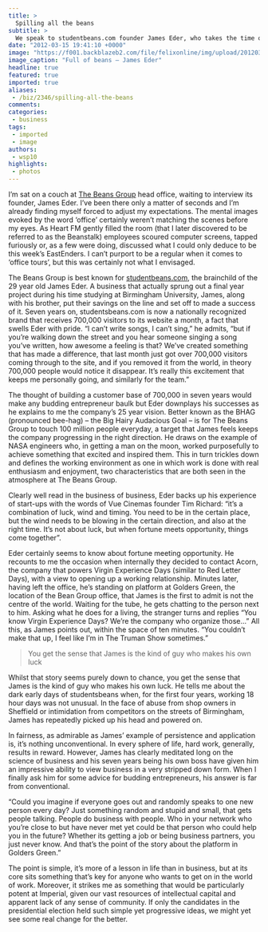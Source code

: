 ```yaml
---
title: >
  Spilling all the beans
subtitle: >
  We speak to studentbeans.com founder James Eder, who takes the time out to teach us a short lesson in business.
date: "2012-03-15 19:41:10 +0000"
image: "https://f001.backblazeb2.com/file/felixonline/img/upload/201203151941-pk1811-james-sb-logo-2011.png"
image_caption: "Full of beans – James Eder"
headline: true
featured: true
imported: true
aliases:
 - /biz/2346/spilling-all-the-beans
comments:
categories:
 - business
tags:
 - imported
 - image
authors:
 - wsp10
highlights:
 - photos
---
```


I’m sat on a couch at [The Beans Group](http://www.thebeansgroup.com/) head office, waiting to interview its founder, James Eder. I’ve been there only a matter of seconds and I’m already finding myself forced to adjust my expectations. The mental images evoked by the word ‘office’ certainly weren’t matching the scenes before my eyes. As Heart FM gently filled the room (that I later discovered to be referred to as the Beanstalk) employees scoured computer screens, tapped furiously or, as a few were doing, discussed what I could only deduce to be this week’s EastEnders. I can’t purport to be a regular when it comes to ‘office tours’, but this was certainly not what I envisaged.

The Beans Group is best known for [studentbeans.com](http://studentbeans.com), the brainchild of the 29 year old James Eder. A business that actually sprung out a final year project during his time studying at Birmingham University, James, along with his brother, put their savings on the line and set off to made a success of it. Seven years on, studentsbeans.com is now a nationally recognized brand that receives 700,000 visitors to its website a month, a fact that swells Eder with pride. “I can’t write songs, I can’t sing,” he admits, “but if you’re walking down the street and you hear someone singing a song you’ve written, how awesome a feeling is that? We’ve created something that has made a difference, that last month just got over 700,000 visitors coming through to the site, and if you removed it from the world, in theory 700,000 people would notice it disappear. It’s really this excitement that keeps me personally going, and similarly for the team.”

The thought of building a customer base of 700,000 in seven years would make any budding entrepreneur baulk but Eder downplays his successes as he explains to me the company’s 25 year vision. Better known as the BHAG (pronounced bee-hag) – the Big Hairy Audacious Goal – is for The Beans Group to touch 100 million people everyday, a target that James feels keeps the company progressing in the right direction. He draws on the example of NASA engineers who, in getting a man on the moon, worked purposefully to achieve something that excited and inspired them. This in turn trickles down and defines the working environment as one in which work is done with real enthusiasm and enjoyment, two characteristics that are both seen in the atmosphere at The Beans Group.

Clearly well read in the business of business, Eder backs up his experience of start-ups with the words of Vue Cinemas founder Tim Richard: “it’s a combination of luck, wind and timing. You need to be in the certain place, but the wind needs to be blowing in the certain direction, and also at the right time. It’s not about luck, but when fortune meets opportunity, things come together”.

Eder certainly seems to know about fortune meeting opportunity. He recounts to me the occasion when internally they decided to contact Acorn, the company that powers Virgin Experience Days (similar to Red Letter Days), with a view to opening up a working relationship. Minutes later, having left the office, he’s standing on platform at Golders Green, the location of the Bean Group office, that James is the first to admit is not the centre of the world. Waiting for the tube, he gets chatting to the person next to him. Asking what he does for a living, the stranger turns and replies “You know Virgin Experience Days? We’re the company who organize those…” All this, as James points out, within the space of ten minutes. “You couldn’t make that up, I feel like I’m in The Truman Show sometimes.”

> You get the sense that James is the kind of guy who makes his own luck

Whilst that story seems purely down to chance, you get the sense that James is the kind of guy who makes his own luck. He tells me about the dark early days of studentsbeans when, for the first four years, working 18 hour days was not unusual. In the face of abuse from shop owners in Sheffield or intimidation from competitors on the streets of Birmingham, James has repeatedly picked up his head and powered on.

In fairness, as admirable as James’ example of persistence and application is, it’s nothing unconventional. In every sphere of life, hard work, generally, results in reward. However, James has clearly meditated long on the science of business and his seven years being his own boss have given him an impressive ability to view business in a very stripped down form. When I finally ask him for some advice for budding entrepreneurs, his answer is far from conventional.

“Could you imagine if everyone goes out and randomly speaks to one new person every day? Just something random and stupid and small, that gets people talking. People do business with people. Who in your network who you’re close to but have never met yet could be that person who could help you in the future? Whether its getting a job or being business partners, you just never know. And that’s the point of the story about the platform in Golders Green.”

The point is simple, it’s more of a lesson in life than in business, but at its core sits something that’s key for anyone who wants to get on in the world of work. Moreover, it strikes me as something that would be particularly potent at Imperial, given our vast resources of intellectual capital and apparent lack of any sense of community. If only the candidates in the presidential election held such simple yet progressive ideas, we might yet see some real change for the better.
